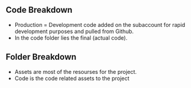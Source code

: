 ## Code Breakdown
- Production = Development code added on the subaccount for rapid development purposes and pulled from Github.
- In the code folder lies the final (actual code).

## Folder Breakdown
- Assets are most of the resourses for the project.
- Code is the code related assets to the project